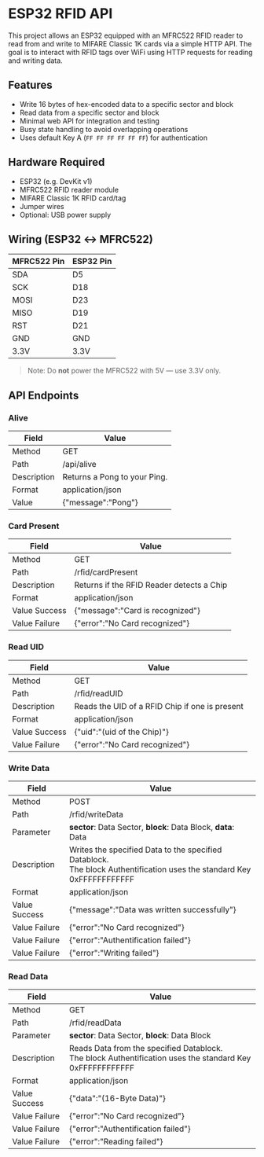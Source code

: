 # ESP32 RFID API

This project allows an ESP32 equipped with an MFRC522 RFID reader to read from and write to MIFARE Classic 1K cards via a simple HTTP API. The goal is to interact with RFID tags over WiFi using HTTP requests for reading and writing data.

## Features

- Write 16 bytes of hex-encoded data to a specific sector and block
- Read data from a specific sector and block
- Minimal web API for integration and testing
- Busy state handling to avoid overlapping operations
- Uses default Key A (`FF FF FF FF FF FF`) for authentication

## Hardware Required

- ESP32 (e.g. DevKit v1)
- MFRC522 RFID reader module
- MIFARE Classic 1K RFID card/tag
- Jumper wires
- Optional: USB power supply

## Wiring (ESP32 ↔ MFRC522)

| MFRC522 Pin | ESP32 Pin |
|-------------|-----------|
| SDA         | D5        |
| SCK         | D18       |
| MOSI        | D23       |
| MISO        | D19       |
| RST         | D21       |
| GND         | GND       |
| 3.3V        | 3.3V      |

> Note: Do **not** power the MFRC522 with 5V — use 3.3V only.

## API Endpoints

### Alive  
| Field       | Value                        |
|-------------|------------------------------|
| Method      | GET                          |
| Path        | /api/alive                   |
| Description | Returns a Pong to your Ping. |
| Format      | application/json             |
| Value       | {"message":"Pong"}           |

### Card Present
| Field         | Value                                     |
|---------------|-------------------------------------------|
| Method        | GET                                       |
| Path          | /rfid/cardPresent                         |
| Description   | Returns if the RFID Reader detects a Chip |
| Format        | application/json                          |
| Value Success | {"message":"Card is recognized"}          |
| Value Failure | {"error":"No Card recognized"}            |

### Read UID
| Field         | Value                                          |
|---------------|------------------------------------------------|
| Method        | GET                                            |
| Path          | /rfid/readUID                                  |
| Description   | Reads the UID of a RFID Chip if one is present |
| Format        | application/json                               |
| Value Success | {"uid":"(uid of the Chip)"}                    |
| Value Failure | {"error":"No Card recognized"}                 |

### Write Data
| Field         | Value                                                                                                                    |
|---------------|--------------------------------------------------------------------------------------------------------------------------|
| Method        | POST                                                                                                                     |
| Path          | /rfid/writeData                                                                                                          |
| Parameter     | **sector**: Data Sector, **block**: Data Block, **data**: Data                                                           |
| Description   | Writes the specified Data to the specified Datablock.<br>The block Authentification uses the standard Key 0xFFFFFFFFFFFF |
| Format        | application/json                                                                                                         |
| Value Success | {"message":"Data was written successfully"}                                                                              |
| Value Failure | {"error":"No Card recognized"}                                                                                           |
| Value Failure | {"error":"Authentification failed"}                                                                                      |
| Value Failure | {"error":"Writing failed"}                                                                                               |

### Read Data
| Field         | Value                                                                                                                    |
|---------------|--------------------------------------------------------------------------------------------------------------------------|
| Method        | GET                                                                                                                      |
| Path          | /rfid/readData                                                                                                           |
| Parameter     | **sector**: Data Sector, **block**: Data Block                                                                           |
| Description   | Reads Data from the specified Datablock.<br>The block Authentification uses the standard Key 0xFFFFFFFFFFFF              |
| Format        | application/json                                                                                                         |
| Value Success | {"data":"(16-Byte Data)"}                                                                                                |
| Value Failure | {"error":"No Card recognized"}                                                                                           |
| Value Failure | {"error":"Authentification failed"}                                                                                      |
| Value Failure | {"error":"Reading failed"}                                                                                               |
